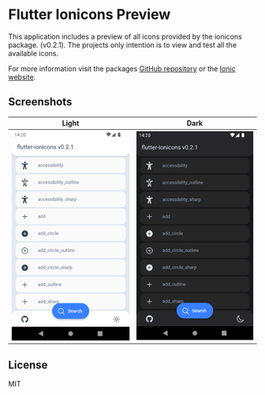 # Flutter Ionicons Preview

This application includes a preview of all icons provided by the ionicons package. (v0.2.1).
The projects only intention is to view and test all the available icons.

For more information visit the packages [GitHub repository](https://github.com/ez-connect/flutter-ionicons) or the [Ionic website](https://ionic.io/ionicons).

## Screenshots

| Light | Dark |
| ------ | ------ |
| ![Light](./screenshots/light.png) | ![Dark](./screenshots/dark.png) |

## License

MIT